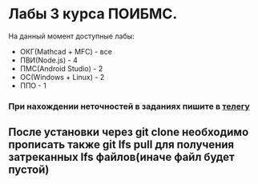 # Лабы 3 курса ПОИБМС.
На данный момент доступные лабы: <br>
- ОКГ(Mathcad + MFC) - все <br>
- ПВИ(Node.js) - 4 <br>
- ПМС(Android Studio) - 2 <br>
- ОС(Windows + Linux) - 2 <br>
- ППО - 1 <br>
### При нахождении неточностей в заданиях пишите в [телегу](https://t.me/rap1dity) <br>
## После установки через git clone необходимо прописать также git lfs pull для получения затреканных lfs файлов(иначе файл будет пустой)
